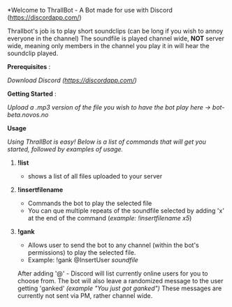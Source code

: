 *Welcome to ThrallBot - A Bot made for use with Discord (https://discordapp.com/)

Thrallbot's job is to play short soundclips (can be long if you wish to annoy everyone in the channel)
The soundfile is played channel wide, **NOT** server wide, meaning only members in the channel you play it in will hear the soundclip played.

**Prerequisites** :

*Download Discord (https://discordapp.com/)*

**Getting Started** : 

 *Upload a .mp3 version of the file you wish to have the bot play here -> bot-beta.novos.no*

**Usage** 

*Using ThrallBot is easy! Below is a list of commands that will get you started, followed by examples of usage.*

1. **!list**
   
   * shows a list of all files uploaded to your server
     
1.  **!insertfilename**
     
    * Commands the bot to play the selected file
    * You can que multiple repeats of the soundfile selected by adding 'x' at the end of the command (*example: !insertfilename x5*)
    
1. **!gank**

    * Allows user to send the bot to any channel (within the bot's permissions) to play the selected file. 
    
    * Example: !gank @InsertUser *soundfile*
    
    After adding '@' - Discord will list currently online users for you to choose from. The bot will also leave a randomized message to the user getting 'ganked' *(example "You just got ganked")* These messages are currently not sent via PM, rather channel wide.
    
    
     
      
    
    
   

   
   
















